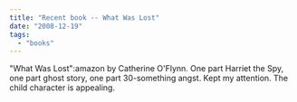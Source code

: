 ```yaml
---
title: "Recent book -- What Was Lost"
date: "2008-12-19"
tags: 
  - "books"
---
```


"What Was Lost":amazon by Catherine O'Flynn. One part Harriet the Spy, one part ghost story, one part 30-something angst. Kept my attention. The child character is appealing.
